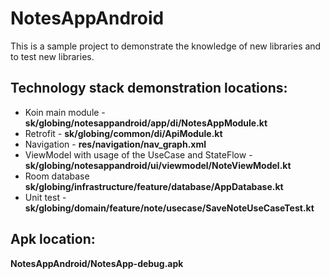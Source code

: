 # NotesAppAndroid
This is a sample project to demonstrate the knowledge of new libraries and to test new libraries.

## Technology stack demonstration locations:
- Koin main module - **sk/globing/notesappandroid/app/di/NotesAppModule.kt**
- Retrofit - **sk/globing/common/di/ApiModule.kt**
- Navigation - **res/navigation/nav_graph.xml**
- ViewModel with usage of the UseCase and StateFlow - **sk/globing/notesappandroid/ui/viewmodel/NoteViewModel.kt**
- Room database **sk/globing/infrastructure/feature/database/AppDatabase.kt**
- Unit test - **sk/globing/domain/feature/note/usecase/SaveNoteUseCaseTest.kt**

## Apk location:
**NotesAppAndroid/NotesApp-debug.apk**